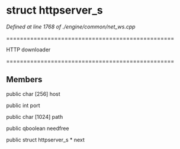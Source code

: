 # struct httpserver_s

*Defined at line 1768 of ./engine/common/net_ws.cpp*

=================================================

HTTP downloader

=================================================



## Members

public char [256] host

public int port

public char [1024] path

public qboolean needfree

public struct httpserver_s * next



